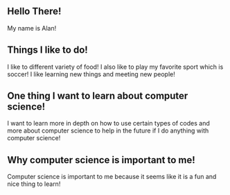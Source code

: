 ## Hello There!

My name is Alan!

## Things I like to do!
I like to different variety of food! 
I also like to play my favorite sport which is soccer!
I like learning new things and meeting new people!

## One thing I want to learn about computer science!
I want to learn more in depth on how to use certain types of codes and more about computer science to help in the future if I do anything with computer science!

## Why computer science is important to me!
Computer science is important to me because it seems like it is a fun and nice thing to learn!
